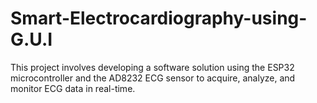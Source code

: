 # Smart-Electrocardiography-using-G.U.I
This project involves developing a software solution using the ESP32 microcontroller and the AD8232 ECG sensor to acquire, analyze, and monitor ECG data in real-time. 
